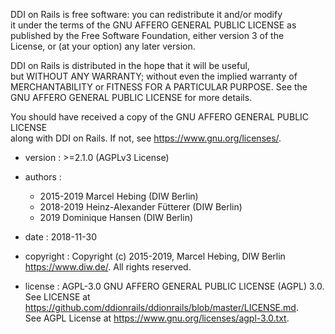DDI on Rails is free software: you can redistribute it and/or modify  
it under the terms of the GNU AFFERO GENERAL PUBLIC LICENSE as  
published by the Free Software Foundation, either version 3 of the  
License, or (at your option) any later version.

DDI on Rails is distributed in the hope that it will be useful,  
but WITHOUT ANY WARRANTY; without even the implied warranty of  
MERCHANTABILITY or FITNESS FOR A PARTICULAR PURPOSE.  See the  
GNU AFFERO GENERAL PUBLIC LICENSE for more details.

You should have received a copy of the GNU AFFERO GENERAL PUBLIC LICENSE  
along with DDI on Rails.  If not, see <https://www.gnu.org/licenses/>.


- version : >=2.1.0 (AGPLv3 License)
- authors :

  - 2015-2019 Marcel Hebing (DIW Berlin)
  - 2018-2019 Heinz-Alexander Fütterer (DIW Berlin)
  - 2019 Dominique Hansen (DIW Berlin)

- date      : 2018-11-30
- copyright : Copyright (c) 2015-2019, Marcel Hebing, DIW Berlin
              <https://www.diw.de/>. All rights reserved.

- license   : AGPL-3.0 GNU AFFERO GENERAL PUBLIC LICENSE (AGPL) 3.0.  
               See LICENSE at <https://github.com/ddionrails/ddionrails/blob/master/LICENSE.md>.  
               See AGPL License at <https://www.gnu.org/licenses/agpl-3.0.txt>.
